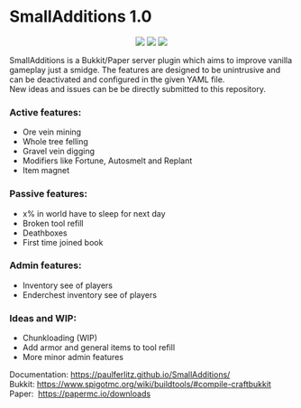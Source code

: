 # SmallAdditions 1.0
<p align="center">
  <img src="https://img.shields.io/badge/version-1.0-blue">
  <img src="https://img.shields.io/badge/bukkit-1.16.4-green">
  <img src="https://img.shields.io/badge/paper-1.16.4-green">
</p>

SmallAdditions is a Bukkit/Paper server plugin which aims to improve vanilla gameplay just a smidge.
The features are designed to be unintrusive and can be deactivated and configured in the given YAML file.  
New ideas and issues can be be directly submitted to this repository.


### Active features:
- Ore vein mining
- Whole tree felling
- Gravel vein digging
- Modifiers like Fortune, Autosmelt and Replant
- Item magnet
### Passive features:
- x% in world have to sleep for next day
- Broken tool refill
- Deathboxes
- First time joined book
### Admin features:
- Inventory see of players
- Enderchest inventory see of players
### Ideas and WIP:
- Chunkloading (WIP)
- Add armor and general items to tool refill
- More minor admin features

Documentation: https://paulferlitz.github.io/SmallAdditions/  
Bukkit:&nbsp;https://www.spigotmc.org/wiki/buildtools/#compile-craftbukkit  
Paper:&nbsp;&nbsp;https://papermc.io/downloads
